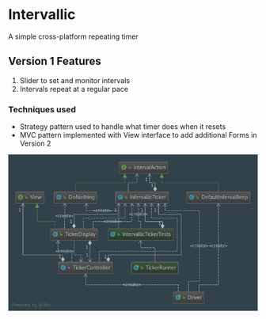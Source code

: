 # Intervallic
A simple cross-platform repeating timer

## Version 1 Features
1. Slider to set and monitor intervals
2. Intervals repeat at a regular pace


### Techniques used
* Strategy pattern used to handle what timer does when it resets
* MVC pattern implemented with View interface to add additional Forms in Version 2


![UML diagram](diagrams/v1/v1diagram.png)
